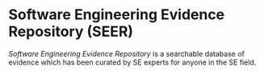 # Software Engineering Evidence Repository (SEER) 

*Software Engineering Evidence Repository* is a searchable database of evidence which has been curated by SE experts for anyone in the SE field.